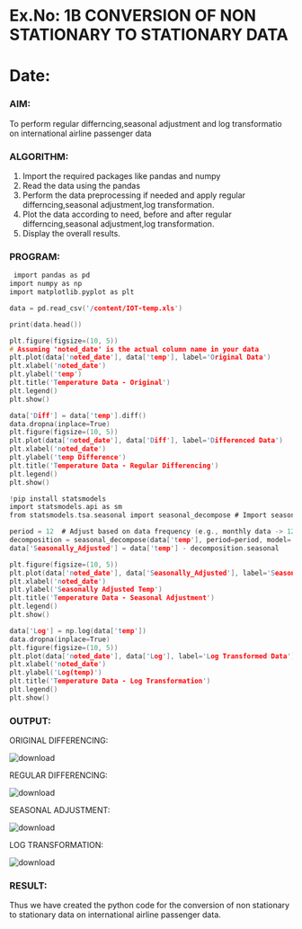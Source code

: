# Ex.No: 1B                     CONVERSION OF NON STATIONARY TO STATIONARY DATA
# Date: 

### AIM:
To perform regular differncing,seasonal adjustment and log transformatio on international airline passenger data
### ALGORITHM:
1. Import the required packages like pandas and numpy
2. Read the data using the pandas
3. Perform the data preprocessing if needed and apply regular differncing,seasonal adjustment,log transformation.
4. Plot the data according to need, before and after regular differncing,seasonal adjustment,log transformation.
5. Display the overall results.
### PROGRAM:
```c
 import pandas as pd
import numpy as np
import matplotlib.pyplot as plt
```
```c
data = pd.read_csv('/content/IOT-temp.xls')
```
```c
print(data.head())
```
```c
plt.figure(figsize=(10, 5))
# Assuming 'noted_date' is the actual column name in your data
plt.plot(data['noted_date'], data['temp'], label='Original Data')
plt.xlabel('noted_date')
plt.ylabel('temp')
plt.title('Temperature Data - Original')
plt.legend()
plt.show()
```
```c
data['Diff'] = data['temp'].diff()
data.dropna(inplace=True)
plt.figure(figsize=(10, 5))
plt.plot(data['noted_date'], data['Diff'], label='Differenced Data')
plt.xlabel('noted_date')
plt.ylabel('temp Difference')
plt.title('Temperature Data - Regular Differencing')
plt.legend()
plt.show()
```
```c
!pip install statsmodels
import statsmodels.api as sm
from statsmodels.tsa.seasonal import seasonal_decompose # Import seasonal_decompose

period = 12  # Adjust based on data frequency (e.g., monthly data -> 12)
decomposition = seasonal_decompose(data['temp'], period=period, model='additive', extrapolate_trend='freq')
data['Seasonally_Adjusted'] = data['temp'] - decomposition.seasonal

plt.figure(figsize=(10, 5))
plt.plot(data['noted_date'], data['Seasonally_Adjusted'], label='Seasonally Adjusted Data')
plt.xlabel('noted_date')
plt.ylabel('Seasonally Adjusted Temp')
plt.title('Temperature Data - Seasonal Adjustment')
plt.legend()
plt.show()

```
```c
data['Log'] = np.log(data['temp'])
data.dropna(inplace=True)
plt.figure(figsize=(10, 5))
plt.plot(data['noted_date'], data['Log'], label='Log Transformed Data')
plt.xlabel('noted_date')
plt.ylabel('Log(temp)')
plt.title('Temperature Data - Log Transformation')
plt.legend()
plt.show()
```

### OUTPUT:

ORIGINAL DIFFERENCING:

![download](https://github.com/user-attachments/assets/8b22b986-2819-46eb-b5bb-0ea46ae60ddd)


REGULAR DIFFERENCING:

![download](https://github.com/user-attachments/assets/48412b37-4a89-4ae5-b2e6-1cfa1e2aff55)



SEASONAL ADJUSTMENT:

![download](https://github.com/user-attachments/assets/13e938d1-2de9-4c1d-892a-858585a0fc9f)



LOG TRANSFORMATION:

![download](https://github.com/user-attachments/assets/338128d3-c0cb-472f-aa9a-11cebe4ff10c)


### RESULT:

Thus we have created the python code for the conversion of non stationary to stationary data on international airline passenger
data.
